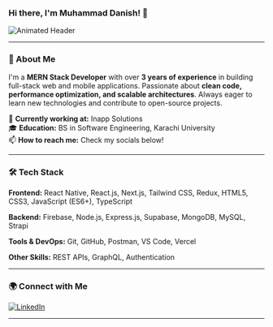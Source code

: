 ### Hi there, I'm Muhammad Danish! 👋

![Animated Header](https://readme-typing-svg.demolab.com?font=Fira+Code&weight=600&size=24&pause=1000&color=F7B42C&width=600&lines=MERN+Stack+Developer;Passionate+Problem+Solver)

---

### 🚀 About Me

I'm a **MERN Stack Developer** with over **3 years of experience** in building full-stack web and mobile applications. Passionate about **clean code, performance optimization, and scalable architectures**. Always eager to learn new technologies and contribute to open-source projects.

💼 **Currently working at:** Inapp Solutions  
🎓 **Education:** BS in Software Engineering, Karachi University  
📫 **How to reach me:** Check my socials below!  

---

### 🛠️ Tech Stack

**Frontend:** React Native, React.js, Next.js, Tailwind CSS, Redux, HTML5, CSS3, JavaScript (ES6+), TypeScript

**Backend:** Firebase, Node.js, Express.js, Supabase, MongoDB, MySQL, Strapi

**Tools & DevOps:** Git, GitHub, Postman, VS Code, Vercel

**Other Skills:** REST APIs, GraphQL, Authentication

---

### 🌍 Connect with Me  

[![LinkedIn](https://img.shields.io/badge/-LinkedIn-blue?style=for-the-badge&logo=linkedin)](https://www.linkedin.com/in/muhammad-danish-95815722b/)


---
